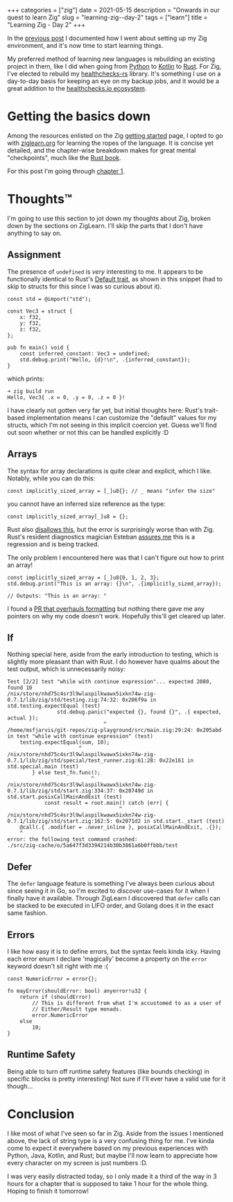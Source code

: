 +++
categories = ["zig"]
date = 2021-05-15
description = "Onwards in our quest to learn Zig"
slug = "learning-zig--day-2"
tags = ["learn"]
title = "Learning Zig - Day 2"
+++

In the [previous post] I documented how I went about setting up my Zig environment, and it's now time to start learning things.

My preferred method of learning new languages is rebuilding an existing project in them, like I did when going from [Python] to [Kotlin] to [Rust]. For Zig, I've elected to rebuild my [healthchecks-rs] library. It's something I use on a day-to-day basis for keeping an eye on my backup jobs, and it would be a great addition to the [healthchecks.io ecosystem].


# Getting the basics down

Among the resources enlisted on the Zig [getting started] page, I opted to go with [ziglearn.org] for learning the ropes of the language. It is concise yet detailed, and the chapter-wise breakdown makes for great mental "checkpoints", much like the [Rust book].


For this post I'm going through [chapter 1].

# Thoughts™️

I'm going to use this section to jot down my thoughts about Zig, broken down by the sections on ZigLearn. I'll skip the parts that I don't have anything to say on.

## Assignment

The presence of `undefined` is *very* interesting to me. It appears to be functionally identical to Rust's [Default trait], as shown in this snippet (had to skip to structs for this since I was so curious about it).

```zig
const std = @import("std");

const Vec3 = struct {
    x: f32,
    y: f32,
    z: f32,
};

pub fn main() void {
    const inferred_constant: Vec3 = undefined;
    std.debug.print("Hello, {d}!\n", .{inferred_constant});
}
```

which prints:

```
➜ zig build run
Hello, Vec3{ .x = 0, .y = 0, .z = 0 }!
```

I have clearly not gotten very far yet, but initial thoughts here: Rust's trait-based implementation means I can customize the "default" values for my structs, which I'm not seeing in this implicit coercion yet. Guess we'll find out soon whether or not this can be handled explicitly :D

## Arrays

The syntax for array declarations is quite clear and explicit, which I like. Notably, while you can do this:

```zig
const implicitly_sized_array = [_]u8{}; // _ means "infer the size"
```

you cannot have an inferred size reference as the type:

```zig
const implicitly_sized_array[_]u8 = {};
```

Rust also [disallows this](https://play.rust-lang.org/?version=nightly&mode=debug&edition=2018&gist=f27a1a0b20feebe3e6d0a3417f25ce45), but the error is surprisingly worse than with Zig. Rust's resident diagnostics magician Esteban [assures me](https://twitter.com/ekuber/status/1393566561005314048) this is a regression and is being tracked.


The only problem I encountered here was that I can't figure out how to print an array!

```zig
const implicitly_sized_array = [_]u8{0, 1, 2, 3};
std.debug.print("This is an array: {}\n", .{implicitly_sized_array});

// Outputs: "This is an array: "
```

I found a [PR that overhauls formatting] but nothing there gave me any pointers on why my code doesn't work. Hopefully this'll get cleared up later.

## If

Nothing special here, aside from the early introduction to testing, which is slightly more pleasant than with Rust. I do however have qualms about the test output, which is unnecessarily noisy:

```shell
Test [2/2] test "while with continue expression"... expected 2080, found 10
/nix/store/nhd75c4sr3l9wlaspilkwawx5ixkn74w-zig-0.7.1/lib/zig/std/testing.zig:74:32: 0x206f9a in std.testing.expectEqual (test)
                std.debug.panic("expected {}, found {}", .{ expected, actual });
                               ^
/home/msfjarvis/git-repos/zig-playground/src/main.zig:29:24: 0x205abd in test "while with continue expression" (test)
    testing.expectEqual(sum, 10);
                       ^
/nix/store/nhd75c4sr3l9wlaspilkwawx5ixkn74w-zig-0.7.1/lib/zig/std/special/test_runner.zig:61:28: 0x22e161 in std.special.main (test)
        } else test_fn.func();
                           ^
/nix/store/nhd75c4sr3l9wlaspilkwawx5ixkn74w-zig-0.7.1/lib/zig/std/start.zig:334:37: 0x20749d in std.start.posixCallMainAndExit (test)
            const result = root.main() catch |err| {
                                    ^
/nix/store/nhd75c4sr3l9wlaspilkwawx5ixkn74w-zig-0.7.1/lib/zig/std/start.zig:162:5: 0x2071d2 in std.start._start (test)
    @call(.{ .modifier = .never_inline }, posixCallMainAndExit, .{});
    ^
error: the following test command crashed:
./src/zig-cache/o/5a647f3d3394214b30b3861a6b0ffbbb/test
```

## Defer

The `defer` language feature is something I've always been curious about since seeing it in Go, so I'm excited to discover use-cases for it when I finally have it available. Through ZigLearn I discovered that `defer` calls can be stacked to be executed in LIFO order, and Golang does it in the exact same fashion.

## Errors

I like how easy it is to define errors, but the syntax feels kinda icky. Having each error enum I declare 'magically' become a property on the `error` keyword doesn't sit right with me :(

```zig
const NumericError = error{};

fn mayError(shouldError: bool) anyerror!u32 {
    return if (shouldError) 
        // This is different from what I'm accustomed to as a user of 
        // Either/Result type monads.
        error.NumericError
    else 
        10;
}
```

## Runtime Safety

Being able to turn off runtime safety features (like bounds checking) in specific blocks is pretty interesting! Not sure if I'll ever have a valid use for it though...


# Conclusion

I like most of what I've seen so far in Zig. Aside from the issues I mentioned above, the lack of string type is a very confusing thing for me. I've kinda come to expect it everywhere based on my previous experiences with Python, Java, Kotlin, and Rust; but maybe I'll now learn to appreciate how every character on my screen is just numbers :D.

I was very easily distracted today, so I only made it a third of the way in 3 hours for a chapter that is supposed to take 1 hour for the whole thing. Hoping to finish it tomorrow!


[previous post]: /posts/first-steps-with-zig
[Python]: https://msfjarvis.dev/g/walls-manager
[Kotlin]: https://msfjarvis.dev/g/walls-bot
[Rust]: https://msfjarvis.dev/g/walls-bot-rs
[healthchecks-rs]: https://msfjarvis.dev/g/healthchecks-rs
[healthchecks.io ecosystem]: https://healthchecks.io/docs/resources/
[getting started]: https://ziglang.org/learn/getting-started/
[ziglearn.org]: https://ziglearn.org/
[Rust book]: https://doc.rust-lang.org/book/
[chapter 1]: https://ziglearn.org/chapter-1/
[Default trait]: https://doc.rust-lang.org/std/default/trait.Default.html
[PR that overhauls formatting]: https://github.com/ziglang/zig/pull/6870
[`unreachable`]: https://ziglearn.org/chapter-1/#unreachable
